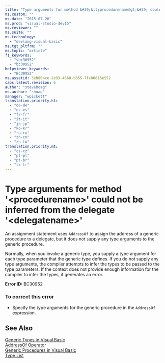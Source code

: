 ```yaml
---
title: "Type arguments for method &#39;&lt;procedurename&gt;&#39; could not be inferred from the delegate &#39;&lt;delegatename&gt;&#39; | Microsoft Docs"
ms.custom: ""
ms.date: "2015-07-20"
ms.prod: "visual-studio-dev15"
ms.reviewer: ""
ms.suite: ""
ms.technology: 
  - "devlang-visual-basic"
ms.tgt_pltfrm: ""
ms.topic: "article"
f1_keywords: 
  - "vbc30952"
  - "bc30952"
helpviewer_keywords: 
  - "BC30952"
ms.assetid: 5eb804ce-2e93-4668-b655-7fe00815e552
caps.latest.revision: 6
author: "stevehoag"
ms.author: "shoag"
manager: "wpickett"
translation.priority.ht: 
  - "de-de"
  - "es-es"
  - "fr-fr"
  - "it-it"
  - "ja-jp"
  - "ko-kr"
  - "ru-ru"
  - "zh-cn"
  - "zh-tw"
translation.priority.mt: 
  - "cs-cz"
  - "pl-pl"
  - "pt-br"
  - "tr-tr"
---
```

# Type arguments for method &#39;&lt;procedurename&gt;&#39; could not be inferred from the delegate &#39;&lt;delegatename&gt;&#39;
An assignment statement uses `AddressOf` to assign the address of a generic procedure to a delegate, but it does not supply any type arguments to the generic procedure.  
  
 Normally, when you invoke a generic type, you supply a type argument for each type parameter that the generic type defines. If you do not supply any type arguments, the compiler attempts to infer the types to be passed to the type parameters. If the context does not provide enough information for the compiler to infer the types, it generates an error.  
  
 **Error ID:** BC30952  
  
### To correct this error  
  
-   Specify the type arguments for the generic procedure in the `AddressOf` expression.  
  
## See Also  
 [Generic Types in Visual Basic](/dotnet/visual-basic/programming-guide/language-features/data-types/generic-types)   
 [AddressOf Operator](/dotnet/visual-basic/language-reference/operators/addressof-operator)   
 [Generic Procedures in Visual Basic](/dotnet/visual-basic/programming-guide/language-features/data-types/generic-procedures)   
 [Type List](/dotnet/visual-basic/language-reference/statements/type-list)